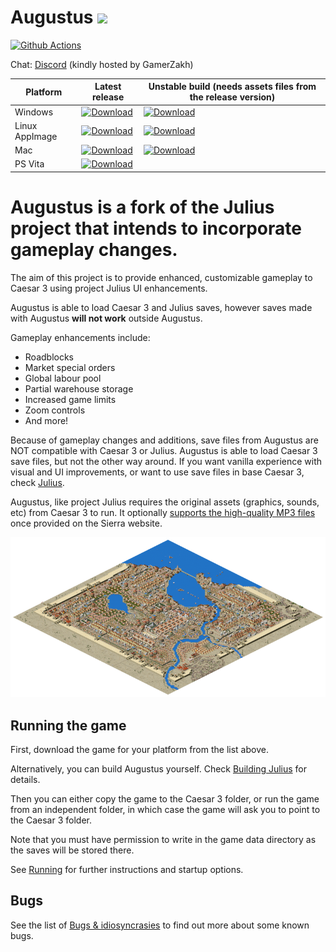 # Augustus ![](res/julius_48.png)

[![Github Actions](https://github.com/Keriew/augustus/workflows/Build%20Augustus/badge.svg)](https://github.com/Keriew/Augustus/actions)

Chat: [Discord](http://www.discord.gg/GamerZakh) (kindly hosted by GamerZakh)

  
| Platform | Latest release | Unstable build (needs assets files from the release version)|
|----------|----------------|----------------|
| Windows  | [![Download](https://api.bintray.com/packages/keriew/Augustus/windows_release/images/download.svg)](https://bintray.com/keriew/Augustus/windows_release/_latestVersion) | [![Download](https://api.bintray.com/packages/keriew/Augustus-unstable/windows-unstable/images/download.svg)](https://bintray.com/keriew/Augustus-unstable/windows-unstable/_latestVersion) | 
| Linux AppImage | [![Download](https://api.bintray.com/packages/keriew/Augustus/linux/images/download.svg)](https://bintray.com/keriew/Augustus/linux/_latestVersion#files) | [![Download](https://api.bintray.com/packages/keriew/Augustus-unstable/linux/images/download.svg)](https://bintray.com/keriew/Augustus-unstable/linux/_latestVersion#files)
| Mac | [![Download](https://api.bintray.com/packages/keriew/Augustus/mac/images/download.svg)](https://bintray.com/keriew/Augustus/mac/_latestVersion#files) | [![Download](https://api.bintray.com/packages/keriew/Augustus-unstable/mac/images/download.svg)](https://bintray.com/keriew/Augustus-unstable/mac/_latestVersion#files) |
| PS Vita | [![Download](https://api.bintray.com/packages/keriew/Augustus/vita-unstable/images/download.svg)](https://bintray.com/keriew/Augustus-unstable/vita/_latestVersion#files) |


Augustus is a fork of the Julius project that intends to incorporate gameplay changes.
=======
The aim of this project is to provide enhanced, customizable gameplay to Caesar 3 using project Julius UI enhancements.

Augustus is able to load Caesar 3 and Julius saves, however saves made with Augustus **will not work** outside Augustus.

Gameplay enhancements include:
- Roadblocks
- Market special orders
- Global labour pool
- Partial warehouse storage
- Increased game limits
- Zoom controls
- And more!

Because of gameplay changes and additions, save files from Augustus are NOT compatible with Caesar 3 or Julius. Augustus is able to load Caesar 3 save files, but not the other way around. If you want vanilla experience with visual and UI improvements, or want to use save files in base Caesar 3, check [Julius](https://github.com/bvschaik/julius).

Augustus, like project Julius requires the original assets (graphics, sounds, etc) from Caesar 3 to run.
It optionally [supports the high-quality MP3 files](https://github.com/bvschaik/julius/wiki/MP3-Support) once provided on the Sierra website.

[![](doc/main-image.png)](https://ppb.chymera.eu/fefa2d.png)

## Running the game

First, download the game for your platform from the list above.

Alternatively, you can build Augustus yourself. Check [Building Julius](doc/BUILDING.md)
for details.

Then you can either copy the game to the Caesar 3 folder, or run the game from an independent
folder, in which case the game will ask you to point to the Caesar 3 folder.

Note that you must have permission to write in the game data directory as the saves will be
stored there.

See [Running](doc/RUNNING.md) for further instructions and startup options.

## Bugs

See the list of [Bugs & idiosyncrasies](doc/bugs.md) to find out more about some known bugs.
